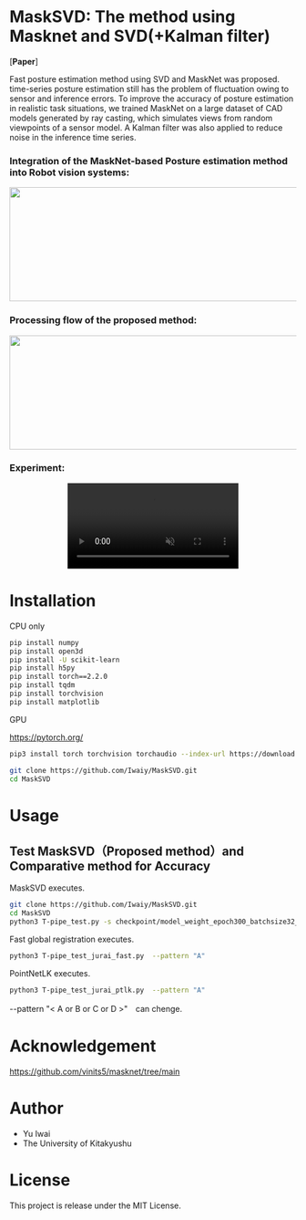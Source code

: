 # MaskSVD: The method using Masknet and SVD(+Kalman filter)

[**Paper**]

Fast posture estimation method using SVD and MaskNet was proposed.
time-series posture estimation still has the problem of fluctuation owing to sensor and inference errors.
To improve the accuracy of posture estimation in realistic task situations, we trained MaskNet on a large dataset of CAD models generated by ray casting, which simulates views from random viewpoints of a sensor model. 
A Kalman filter was also applied to reduce noise in the inference time series.

### Integration of the MaskNet-based Posture estimation method into Robot vision systems:

<p align="center">
      <img src="https://github.com/user-attachments/assets/66977d8f-ea21-4f9d-96a6-0030557f2d76" height="200" width="600">
</p>


### Processing flow of the proposed method:

<p align="center">
      <img src="https://github.com/user-attachments/assets/f7560ade-6a0c-4eea-a27c-76246054ff47" height="200" width="650">
</p>

### Experiment: 

<p align="center">
      <video src="https://github.com/user-attachments/assets/be980ad2-f0ce-44a3-b8ec-53a2dcfeaf78" autoplay muted>
</p>


 
# Installation

CPU only

```bash
pip install numpy
pip install open3d
pip install -U scikit-learn
pip install h5py
pip install torch==2.2.0
pip install tqdm
pip install torchvision
pip install matplotlib
```

GPU

https://pytorch.org/

```bash
pip3 install torch torchvision torchaudio --index-url https://download.pytorch.org/whl/cu118
```

```bash
git clone https://github.com/Iwaiy/MaskSVD.git
cd MaskSVD
```

# Usage

## Test MaskSVD（Proposed method）and Comparative method for Accuracy

 MaskSVD executes.

```bash
git clone https://github.com/Iwaiy/MaskSVD.git
cd MaskSVD
python3 T-pipe_test.py -s checkpoint/model_weight_epoch300_batchsize32_plane.pth --pattern "A"
```

Fast global registration executes.

```bash
python3 T-pipe_test_jurai_fast.py  --pattern "A"
```

PointNetLK executes.

```bash
python3 T-pipe_test_jurai_ptlk.py  --pattern "A"
```

--pattern "< A or B or C or D >"　can chenge.　

# Acknowledgement

https://github.com/vinits5/masknet/tree/main

# Author
 
* Yu Iwai
* The University of Kitakyushu
 
# License

This project is release under the MIT License.
